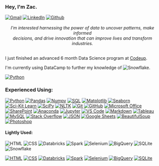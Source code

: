 
### Hey, I'm Zac.

<div style="text-align:left"><a href="mailto:schmitz.zacharia@gmail.com"><img src="https://camo.githubusercontent.com/680f421e436a85bbcae920317ace922d5d478604a10fe9f18659735ba2dd32b4/68747470733a2f2f696d672e736869656c64732e696f2f62616467652f476d61696c2d2532334541343333352e7376673f7374796c653d706c6173746963266c6f676f3d676d61696c266c6f676f436f6c6f723d7768697465" alt="Gmail" data-canonical-src="https://img.shields.io/badge/Gmail-%23EA4335.svg?style=plastic&amp;logo=gmail&amp;logoColor=white" style="max-width: 100%;"></a> <a href="https://www.linkedin.com/in/zschmitz/" rel="nofollow"><img src="https://camo.githubusercontent.com/4dcfd3253ed2863514c15f5918073361e543522885d0e87dbb861e2019a4846c/68747470733a2f2f696d672e736869656c64732e696f2f62616467652f4c696e6b6564496e2d2532333041363643322e7376673f7374796c653d706c6173746963266c6f676f3d6c696e6b6564696e266c6f676f436f6c6f723d7768697465" alt="LinkedIn" data-canonical-src="https://img.shields.io/badge/LinkedIn-%230A66C2.svg?style=plastic&amp;logo=linkedin&amp;logoColor=white" style="max-width: 100%;"></a> <a href="https://github.com/Zacharia-Schmitz"><img src="https://camo.githubusercontent.com/10b4a5621f77a53225021e15313b45a63cd12b5a5ce82d7e46cf5a86bad67cc2/68747470733a2f2f696d672e736869656c64732e696f2f62616467652f4769744875622d2532333138313731372e7376673f7374796c653d706c6173746963266c6f676f3d676974687562266c6f676f436f6c6f723d7768697465" alt="Github" data-canonical-src="https://img.shields.io/badge/GitHub-%23181717.svg?style=plastic&amp;logo=github&amp;logoColor=white" style="max-width: 100%;"></a></div><br>

<div style="text-align:center"><i>I'm interested harnessing the power of data to uncover patterns, make informed<br> 
                                  decisions, and drive innovation that can improve lives and transform industries.</i></div><br>

I just finished an advanced 6 month Data Science program at [Codeup](https://www.codeup.edu/program/data-science#curriculum).

I'm currently using DataCamp to further my knowledge of ![Snowflake](https://img.shields.io/badge/-Snowflake-blue?style=for-the-badge&logo=snowflake&logoColor=white).

[![Python](https://img.shields.io/badge/-Python-0D1117?style=flat&logo=python)](https://www.python.org)

### Experienced Using:

<p dir="auto"><a href="https://www.python.org" rel="nofollow"><img src="https://camo.githubusercontent.com/4862b77098969bf0dac3dec7baf41a3a92ed6b4df92c786500d73633b837f027/68747470733a2f2f696d672e736869656c64732e696f2f62616467652f2d507974686f6e2d3044313131373f7374796c653d666c6174266c6f676f3d707974686f6e" alt="Python" data-canonical-src="https://img.shields.io/badge/-Python-0D1117?style=flat&amp;logo=python" style="max-width: 100%;"></a>
<a href="https://pandas.pydata.org/" rel="nofollow"><img src="https://camo.githubusercontent.com/105a4ba866f342bccb9f5842254b1dacc5b73eac73ea730a61b9f5f60bb33572/68747470733a2f2f696d672e736869656c64732e696f2f62616467652f2d50616e6461732d3044313131373f7374796c653d666c6174266c6f676f3d70616e646173" alt="Pandas" data-canonical-src="https://img.shields.io/badge/-Pandas-0D1117?style=flat&amp;logo=pandas" style="max-width: 100%;"></a>
<a href="https://numpy.org/" rel="nofollow"><img src="https://camo.githubusercontent.com/b35a94af005890036e24dad00f300644e713966d981276cd3797de7c4319ae83/68747470733a2f2f696d672e736869656c64732e696f2f62616467652f2d4e756d70792d3044313131373f7374796c653d666c6174266c6f676f3d6e756d7079" alt="Numpy" data-canonical-src="https://img.shields.io/badge/-Numpy-0D1117?style=flat&amp;logo=numpy" style="max-width: 100%;"></a>
<a href="https://www.w3schools.com/sql/default.asp" rel="nofollow"><img src="https://camo.githubusercontent.com/eb7596f286538230db0e6f139b5ceaa0011fb0be0c5277333114c3d98f8e9edb/68747470733a2f2f696d672e736869656c64732e696f2f62616467652f2d53514c2d3044313131373f7374796c653d666c6174266c6f676f3d73716c" alt="SQL" data-canonical-src="https://www.google.com/url?sa=i&url=https%3A%2F%2Fwww.hiclipart.com%2Ffree-transparent-background-png-clipart-pssqb&psig=AOvVaw0XBAgoj2C3L2dzh4Nrr1CQ&ust=1698357025746000&source=images&cd=vfe&opi=89978449&ved=0CBAQjRxqFwoTCMjR4ouXkoIDFQAAAAAdAAAAABAJ" style="max-width: 100%;"></a>
<a href="https://matplotlib.org/" rel="nofollow"><img src="https://camo.githubusercontent.com/d039d524ceb8db49745a7bce5722e27df04df8ee012b1272e37e3d8f4f4e95ce/68747470733a2f2f696d672e736869656c64732e696f2f62616467652f2d4d6174706c6f746c69622d3044313131373f7374796c653d666c6174266c6f676f3d6d6174706c6f746c6962" alt="Matplotlib" data-canonical-src="https://img.shields.io/badge/-Matplotlib-0D1117?style=flat&amp;logo=matplotlib" style="max-width: 100%;"></a>
<a href="https://seaborn.pydata.org/tutorial/introduction" rel="nofollow"><img src="https://camo.githubusercontent.com/4ea2828179214e33d282679a8cfd4dec87c46ae18914b39b8a684e99cde00325/68747470733a2f2f696d672e736869656c64732e696f2f62616467652f2d536561626f726e2d3044313131373f7374796c653d666c6174266c6f676f3d736561626f726e" alt="Seaborn" data-canonical-src="https://img.shields.io/badge/-Seaborn-0D1117?style=flat&amp;logo=seaborn" style="max-width: 100%;"></a>
<a href="https://scikit-learn.org/stable/" rel="nofollow"><img src="https://camo.githubusercontent.com/387925d5edab308d2a3a55d0d3bf38c61a2360159593882a981cd24d8bab6701/68747470733a2f2f696d672e736869656c64732e696f2f62616467652f2d534b4c6561726e2d3044313131373f7374796c653d666c6174266c6f676f3d7363696b69746c6561726e" alt="Sci-Kit Learn" data-canonical-src="https://img.shields.io/badge/-SKLearn-0D1117?style=flat&amp;logo=scikitlearn" style="max-width: 100%;"></a>
<a href="https://scipy.org/" rel="nofollow"><img src="https://camo.githubusercontent.com/59729693f70a5f068d38f77de27ef7d401b595af65daa2d778455c53422c5cad/68747470733a2f2f696d672e736869656c64732e696f2f62616467652f2d53636950792d3044313131373f7374796c653d666c6174266c6f676f3d7363697079" alt="SciPy" data-canonical-src="https://img.shields.io/badge/-SciPy-0D1117?style=flat&amp;logo=scipy" style="max-width: 100%;"></a>
<a href="https://www.nltk.org/" rel="nofollow"><img src="https://camo.githubusercontent.com/25e26f9078af8862f299d5753130ed4fffcbb0cd0c220bca2f274906ac2caa5e/68747470733a2f2f696d672e736869656c64732e696f2f62616467652f2d4e4c544b2d3044313131373f7374796c653d666c6174266c6f676f3d6e6c746b" alt="NLTK" data-canonical-src="https://img.shields.io/badge/-NLTK-0D1117?style=flat&amp;logo=nltk" style="max-width: 100%;"></a>
<a href="https://git-scm.com/" rel="nofollow"><img src="https://camo.githubusercontent.com/68d121f1b69abba2bfdd858b1bbe98de0e43b858aa8bca5f1c0c394649d0c1cd/68747470733a2f2f696d672e736869656c64732e696f2f62616467652f2d4769742d3044313131373f7374796c653d666c6174266c6f676f3d676974" alt="Git" data-canonical-src="https://img.shields.io/badge/-Git-0D1117?style=flat&amp;logo=git" style="max-width: 100%;"></a>
<a href="https://github.com/zschmitz"><img src="https://camo.githubusercontent.com/46c54c3c714c97353e4525b1ef518577be6d30b33173e2bf6b2f271b35708ae7/68747470733a2f2f696d672e736869656c64732e696f2f62616467652f2d4769744875622d3044313131373f7374796c653d666c6174266c6f676f3d676974687562" alt="GitHub" data-canonical-src="https://img.shields.io/badge/-GitHub-0D1117?style=flat&amp;logo=github" style="max-width: 100%;"></a>
<a href="https://www.microsoft.com/en-us/microsoft-365/microsoft-office" rel="nofollow">
<img src="https://img.shields.io/badge/-Microsoft%20Office-0D1117?style=flat&logo=microsoft-office" alt="Microsoft Office" style="max-width: 100%;"></a>
<a href="https://www.microsoft.com/en-us/microsoft-365/sharepoint/collaboration" rel="nofollow">
<img src="https://img.shields.io/badge/-SharePoint-0D1117?style=flat&logo=sharepoint" alt="SharePoint" style="max-width: 100%;"></a>
<a href="https://anaconda.org/" rel="nofollow"><img src="https://camo.githubusercontent.com/d7e2193361873c3036fe4852ee01a67d977f9cc30a3d66b37ea9e5b7529980a5/68747470733a2f2f696d672e736869656c64732e696f2f62616467652f2d416e61636f6e64612d3044313131373f7374796c653d666c6174266c6f676f3d616e61636f6e6461" alt="Anaconda" data-canonical-src="https://img.shields.io/badge/-Anaconda-0D1117?style=flat&amp;logo=anaconda" style="max-width: 100%;"></a>
<a href="https://jupyter.org/" rel="nofollow"><img src="https://camo.githubusercontent.com/077479fd7b29ef8d6742b5b61e9b5dd452d4bfda4dd4437802a8d14c5c2cf221/68747470733a2f2f696d672e736869656c64732e696f2f62616467652f2d4a7570797465722d3044313131373f7374796c653d666c6174266c6f676f3d6a757079746572" alt="Jupyter" data-canonical-src="https://img.shields.io/badge/-Jupyter-0D1117?style=flat&amp;logo=jupyter" style="max-width: 100%;"></a>
<a href="https://code.visualstudio.com/" rel="nofollow"><img src="https://camo.githubusercontent.com/1aac8f33f32ff3339478fb73ee497d0694e6a1c5efdf647cb2ba027ced58837e/68747470733a2f2f696d672e736869656c64732e696f2f62616467652f2d5653253230436f64652d3044313131373f7374796c653d666c6174266c6f676f3d76697375616c2d73747564696f2d636f6465266c6f676f436f6c6f723d303037414343" alt="VS Code" data-canonical-src="https://img.shields.io/badge/-VS%20Code-0D1117?style=flat&amp;logo=visual-studio-code&amp;logoColor=007ACC" style="max-width: 100%;"></a>
<a href="https://www.markdownguide.org/" rel="nofollow"><img src="https://camo.githubusercontent.com/a2ca46ab25f3031208cddeafb9fc81efdcfed2a488be68d7738932162b1cfa03/68747470733a2f2f696d672e736869656c64732e696f2f62616467652f2d4d61726b646f776e2d3044313131373f7374796c653d666c6174266c6f676f3d6d61726b646f776e" alt="Markdown" data-canonical-src="https://img.shields.io/badge/-Markdown-0D1117?style=flat&amp;logo=markdown" style="max-width: 100%;"></a>
<a href="https://public.tableau.com/app/discover" rel="nofollow"><img src="https://camo.githubusercontent.com/7bbb6e31820a7759014800a8cda7587eee5311ed53ff978c88c1734c170a179e/68747470733a2f2f696d672e736869656c64732e696f2f62616467652f2d5461626c6561752d3044313131373f7374796c653d666c6174266c6f676f3d7461626c656175" alt="Tableau" data-canonical-src="https://img.shields.io/badge/-Tableau-0D1117?style=flat&amp;logo=tableau" style="max-width: 100%;"></a>
<a href="https://www.mysql.com/" rel="nofollow"><img src="https://camo.githubusercontent.com/1e8a73b75f76f5ce80ca5f3c3150418dac6845b28136760b944802a9d64d2d94/68747470733a2f2f696d672e736869656c64732e696f2f62616467652f2d4d7953514c2d3044313131373f267374796c653d666c6174266c6f676f3d6d7973716c" alt="MySQL" data-canonical-src="https://img.shields.io/badge/-MySQL-0D1117?&amp;style=flat&amp;logo=mysql" style="max-width: 100%;"></a>
<a href="https://stackoverflow.com/" rel="nofollow"><img src="https://camo.githubusercontent.com/e34a947575814d5e370f5cb24ffce6934e4ce32b148f8fce23a1127ee46cf086/68747470733a2f2f696d672e736869656c64732e696f2f62616467652f2d537461636b2532304f766572666c6f772d3044313131373f7374796c653d666c6174266c6f676f3d737461636b2d6f766572666c6f77" alt="Stack Overflow" data-canonical-src="https://img.shields.io/badge/-Stack%20Overflow-0D1117?style=flat&amp;logo=stack-overflow" style="max-width: 100%;"></a>
<a href="https://www.json.org/json-en.html" rel="nofollow"><img src="https://camo.githubusercontent.com/ab68307c1d161d545e41e3b6ed56604a7a34416992ead906574a09940a37698d/68747470733a2f2f696d672e736869656c64732e696f2f62616467652f2d4a534f4e2d3044313131373f7374796c653d666c6174266c6f676f3d6a736f6e" alt="JSON" data-canonical-src="https://img.shields.io/badge/-JSON-0D1117?style=flat&amp;logo=json" style="max-width: 100%;"></a>
<a href="https://www.google.com/sheets/about/" rel="nofollow"><img src="https://camo.githubusercontent.com/d46386de4da469df2f2fbd1cfee813efa13580046cc0230ab638dfd7c355daaf/68747470733a2f2f696d672e736869656c64732e696f2f62616467652f2d476f6f676c652532305368656574732d3044313131373f7374796c653d666c6174266c6f676f3d676f6f676c65253230736865657473" alt="Google Sheets" data-canonical-src="https://img.shields.io/badge/-Google%20Sheets-0D1117?style=flat&amp;logo=google%20sheets" style="max-width: 100%;"></a>
<a href="https://www.crummy.com/software/BeautifulSoup/bs4/doc/" rel="nofollow">
<img src="https://img.shields.io/badge/-BeautifulSoup-0D1117?style=flat&logo=beautifulsoup" alt="BeautifulSoup" style="max-width: 100%;"></a>
<a href="https://www.adobe.com/products/photoshop.html" rel="nofollow">
<img src="https://img.shields.io/badge/-Photoshop-0D1117?style=flat&logo=adobe-photoshop" alt="Photoshop" style="max-width: 100%;"></a>



#### Lightly Used:

![HTML](https://img.shields.io/badge/-HTML-0D1117?style=flat&logo=HTML5)
![CSS](https://img.shields.io/badge/-CSS-0D1117?style=flat&logo=CSS3&logoColor=1572B6)
![Databricks](https://img.shields.io/badge/-Databricks-0D1117?style=flat&logo=databricks)
![Spark](https://img.shields.io/badge/-Spark-0D1117?style=flat&logo=apachespark)
![Selenium](https://img.shields.io/badge/-Selenium-0D1117?style=flat&logo=selenium)
![BigQuery](https://img.shields.io/badge/-BigQuery-0D1117?style=flat&logo=google)
![SQLite](https://img.shields.io/badge/-SQLite-0D1117?style=flat&logo=sqlite)
![Snowflake](https://img.shields.io/badge/-Snowflake-0D1117?style=flat&logo=snowflake)

<a href="https://www.w3.org/html/" rel="nofollow"><img src="https://camo.githubusercontent.com/0c8265f01ab298057a6ac2146184f2202c1d2b06058a184407c6d53092b1005f/68747470733a2f2f696d672e736869656c64732e696f2f62616467652f2d48544d4c2d3044313131373f7374796c653d666c6174266c6f676f3d48544d4c35" alt="HTML" data-canonical-src="https://img.shields.io/badge/-HTML-0D1117?style=flat&amp;logo=HTML5" style="max-width: 100%;"></a>
<a href="https://www.w3schools.com/css/" rel="nofollow"><img src="https://camo.githubusercontent.com/af280aec43bf1e4a37a6c2c945baf40f6d2a60838493085604d666f96b845f29/68747470733a2f2f696d672e736869656c64732e696f2f62616467652f2d4353532d3044313131373f7374796c653d666c6174266c6f676f3d43535333266c6f676f436f6c6f723d313537324236" alt="CSS" data-canonical-src="https://img.shields.io/badge/-CSS-0D1117?style=flat&amp;logo=CSS3&amp;logoColor=1572B6" style="max-width: 100%;"></a>
<a href="https://docs.databricks.com/getting-started/community-edition.html" rel="nofollow"><img src="https://camo.githubusercontent.com/e248ed733cb5337d90e708a1b0ad60fa555e45f3e3726d140cd305717854608b/68747470733a2f2f696d672e736869656c64732e696f2f62616467652f2d44617461627269636b732d3044313131373f7374796c653d666c6174266c6f676f3d64617461627269636b73" alt="Databricks" data-canonical-src="https://img.shields.io/badge/-Databricks-0D1117?style=flat&amp;logo=databricks" style="max-width: 100%;"></a>
<a href="https://spark.apache.org/" rel="nofollow"><img src="https://camo.githubusercontent.com/cc1c9ad82234cc97e2cddbd2cc25b1d725da060bd1ddb69ee1225a7906dcff19/68747470733a2f2f696d672e736869656c64732e696f2f62616467652f2d537061726b2d3044313131373f267374796c653d666c6174266c6f676f3d617061636865737061726b" alt="Spark" data-canonical-src="https://img.shields.io/badge/-Spark-0D1117?&amp;style=flat&amp;logo=apachespark" style="max-width: 100%;"></a>
<a href="https://www.selenium.dev/" rel="nofollow"><img src="https://camo.githubusercontent.com/756ec16f631401faed772730bc7d31a0cccf67a7c97d32c7b36f60aecca240b6/68747470733a2f2f696d672e736869656c64732e696f2f62616467652f2d53656c656e69756d2d3044313131373f7374796c653d666c6174266c6f676f3d73656c656e69756d" alt="Selenium" data-canonical-src="https://img.shields.io/badge/-Selenium-0D1117?style=flat&amp;logo=selenium" style="max-width: 100%;"></a>
<a href="https://cloud.google.com/bigquery" rel="nofollow"><img src="https://camo.githubusercontent.com/5fb4a12860bd061c71b921053d501f7c2eafbea28046d734f30573bf9984c9e0/68747470733a2f2f696d672e736869656c64732e696f2f62616467652f2d42696751756572792d3044313131373f267374796c653d666c6174266c6f676f3d676f6f676c65" alt="BigQuery" data-canonical-src="https://img.shields.io/badge/-BigQuery-0D1117?&amp;style=flat&amp;logo=google" style="max-width: 100%;"></a>
<a href="https://www.sqlite.org/index.html" rel="nofollow"><img src="https://camo.githubusercontent.com/50b969609c0a821f1e937267be88dd99e39954a0b2eb3a7e2b1227579b7634c5/68747470733a2f2f696d672e736869656c64732e696f2f62616467652f2d53514c6974652d3044313131373f7374796c653d666c6174266c6f676f3d73716c697465" alt="SQLite" data-canonical-src="https://img.shields.io/badge/-SQLite-0D1117?style=flat&amp;logo=sqlite" style="max-width: 100%;"></a>
</article>
